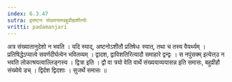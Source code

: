 ```yaml
---
index: 6.3.47
sutra: द्व्यष्टनः संख्यायामबहुव्रीह्यशीत्योः
vritti: padamanjari
---
```


  अत्र संख्यातानुदेशो न भवति । यदि स्याद्, अष्टनोऽशीतौ प्रतिषेधः स्यात्, तथा च तस्य वैयर्थ्यम् । प्रतिषिद्धेऽप्यात्वे सवर्णदीर्घत्वेन भवितव्यम् । द्वादश, द्वाविशतिरित्यादौ समाहारे द्वन्द्वः । स नपुंसक्म् इत्येत्त्उ न भवति लोकाश्रयत्वाल्लिङ्गस्य ।  द्वित्रा इति । द्वौ वा त्रयो वेति वार्थे संख्ययाव्ययासन्न इति समासः, बहुव्रीहौ संख्येये डच् । द्विर्दश द्विदशाः । सुजर्थे समासः ॥